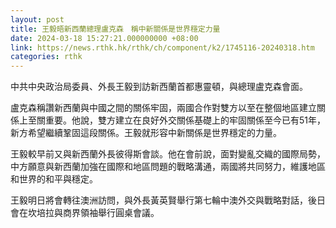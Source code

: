 ```yaml
---
layout: post
title: 王毅晤新西蘭總理盧克森　稱中新關係是世界穩定力量
date: 2024-03-18 15:27:21.000000000 +08:00
link: https://news.rthk.hk/rthk/ch/component/k2/1745116-20240318.htm
categories: rthk
---
```


中共中央政治局委員、外長王毅到訪新西蘭首都惠靈頓，與總理盧克森會面。

盧克森稱讚新西蘭與中國之間的關係牢固，兩國合作對雙方以至在整個地區建立關係上至關重要。他說，雙方建立在良好外交關係基礎上的牢固關係至今已有51年，新方希望繼續鞏固這段關係。王毅就形容中新關係是世界穩定的力量。

王毅較早前又與新西蘭外長彼得斯會談。他在會前說，面對變亂交織的國際局勢，中方願意與新西蘭加強在國際和地區問題的戰略溝通，兩國將共同努力，維護地區和世界的和平與穩定。

王毅明日將會轉往澳洲訪問，與外長黃英賢舉行第七輪中澳外交與戰略對話，後日會在坎培拉與商界領袖舉行圓桌會議。
